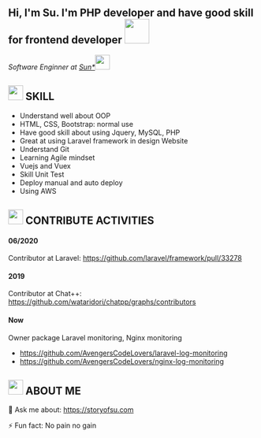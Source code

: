 <h2> Hi, I'm Su. I'm PHP developer and have good skill for frontend developer  <img src="https://media.giphy.com/media/mGcNjsfWAjY5AEZNw6/giphy.gif" width="50"></h2>
<p><em>Software Enginner at <a href="https://sun-asterisk.vn">Sun*</a><img src="https://media.giphy.com/media/fYSnHlufseco8Fh93Z/giphy.gif" width="30">
</em></p>


## <img src="https://emojis.slackmojis.com/emojis/images/1588315024/8823/hyperkitty.gif?1588315024" width="30" /> SKILL
- Understand well about OOP 
- HTML, CSS, Bootstrap: normal use 
- Have good skill about using Jquery, MySQL, PHP
- Great at using Laravel framework in design Website 
- Understand Git 
- Learning Agile mindset
- Vuejs and Vuex
- Skill Unit Test
- Deploy manual and auto deploy
- Using AWS
## <img src="https://images.viblo.asia/a22cc9ed-e446-4eae-ad55-1ddf8afbaa54.gif" width="30" /> CONTRIBUTE ACTIVITIES
#### 06/2020
Contributor at Laravel: https://github.com/laravel/framework/pull/33278
#### 2019

Contributor at Chat++: https://github.com/wataridori/chatpp/graphs/contributors

#### Now
Owner package Laravel monitoring, Nginx monitoring
- https://github.com/AvengersCodeLovers/laravel-log-monitoring
- https://github.com/AvengersCodeLovers/nginx-log-monitoring

## <img src="https://i.imgur.com/g4uAchW.gif" width="30" /> ABOUT ME
💬 Ask me about: https://storyofsu.com

⚡ Fun fact: No pain no gain
